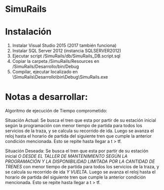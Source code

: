 # SimuRails

# Instalación


1. Instalar Visual Studio 2015 (2017 también funciona)
2. Instalar SQL Server 2012 (instancia SQLSERVER2012) 
3. Ejecutar script /SimuRails/db/SimuRails_DB.script.sql
4. Copiar la carpeta /SimuRails/Resources en /SimuRails/Desarrollo/bin/Debug
5. Compilar, ejecutar localizado en \SimuRails\Desarrollo\bin\Debug\SimuRails.exe

# Notas a desarrollar:

Algoritmo de ejecución de Tiempo comprometido:

Situación Actual: 
Se busca el tren que esta por partir de su estación inicial según la programación con menor tiempo de partida para todos los servicios de la traza, y se calcula su recorrido de ida. Luego se avanza el reloj hasta el horario de partida del siguiente tren que cumple la anterior condición mencionada.
Esto se repite hasta llegar a t > tf.

Situación Deseada:
Se busca el tren que esta por partir de su estación inicial *O DESDE EL TALLER DE MANTENIMIENTO SEGÚN LA PROGRAMACIÓN Y LA DISPONIBILIDAD LIMITADA POR LA CANTIDAD DE TRENES* con menor tiempo de partida para todos los servicios de la traza, y se calcula su recorrido de ida *Y VUELTA*. Luego se avanza el reloj hasta el horario de partida del siguiente tren que cumple la anterior condición mencionada.
Esto se repite hasta llegar a t > tf.
